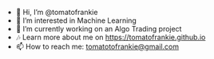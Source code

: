 - 👋 Hi, I’m @tomatofrankie
- 👀 I’m interested in Machine Learning
- 🌱 I’m currently working on an Algo Trading project
- 🎶 Learn more about me on https://tomatofrankie.github.io
- 📫 How to reach me: tomatotofrankie@gmail.com
<!--- - 💞️ I’m looking to collaborate on ... ---!>

<!---
tomatofrankie/tomatofrankie is a ✨ special ✨ repository because its `README.md` (this file) appears on your GitHub profile.
You can click the Preview link to take a look at your changes.
--->
